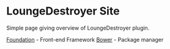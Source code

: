 LoungeDestroyer Site
===

Simple page giving overview of LoungeDestroyer plugin.

[Foundation](http://foundation.zurb.com/) - Front-end Framework
[Bower](http://bower.io/) - Package manager